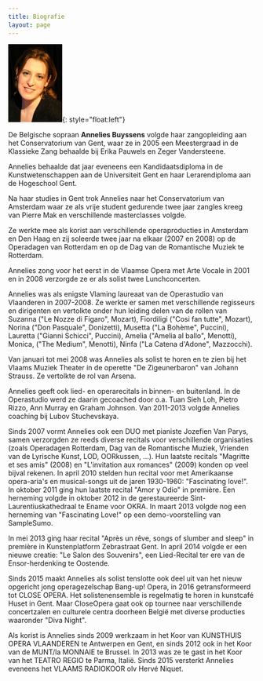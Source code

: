 ```yaml
---
title: Biografie  
layout: page
---
```

![](/images/others/pasfotoCVklein.jpg){: style="float:left"}

De Belgische sopraan **Annelies Buyssens** volgde  haar zangopleiding aan het Conservatorium van Gent, waar ze in 2005 een Meestergraad in de Klassieke Zang behaalde bij Erika Pauwels en Zeger Vandersteene. 

Annelies behaalde dat jaar eveneens een Kandidaatsdiploma in de Kunstwetenschappen aan de Universiteit Gent en haar Lerarendiploma aan de Hogeschool Gent.

Na haar studies in Gent trok Annelies naar het Conservatorium van Amsterdam waar ze als vrije student gedurende twee jaar zangles kreeg van Pierre Mak en verschillende masterclasses volgde. 

Ze werkte mee als korist aan verschillende operaproducties in Amsterdam en Den Haag en zij soleerde twee jaar na elkaar (2007 en 2008) op de Operadagen van Rotterdam en op de Dag van de Romantische Muziek te Rotterdam.

Annelies zong voor het eerst in de Vlaamse Opera met Arte Vocale in 2001 en in 2008 verzorgde ze er als solist twee Lunchconcerten.

Annelies was als enigste Vlaming laureaat van de Operastudio van Vlaanderen in 2007-2008. Ze werkte er samen met verschillende regisseurs en dirigenten  en  vertolkte onder hun leiding delen van de rollen van Suzanna ("Le Nozze di Figaro", Mozart), Fiordiligi ("Cosi fan tutte", Mozart), Norina ("Don Pasquale", Donizetti), Musetta ("La Bohème", Puccini), Lauretta ("Gianni Schicci", Puccini), Amelia ("Amelia al ballo", Menotti), Monica, ("The Medium", Menotti), Ninfa ("La Catena d'Adone", Mazzocchi). 

Van januari tot mei 2008 was Annelies als solist te horen en te zien bij het Vlaams Muziek Theater in de operette "De Zigeunerbaron" van Johann Strauss. Ze vertolkte de rol van Arsena.

Annelies geeft ook lied- en operarecitals in binnen- en buitenland. In de Operastudio werd ze daarin gecoached door o.a. Tuan Sieh Loh, Pietro Rizzo, Ann Murray en Graham Johnson. Van 2011-2013 volgde Annelies coaching bij Lubov Stuchevskaya.

Sinds 2007 vormt Annelies ook een DUO met pianiste Jozefien Van Parys, samen verzorgden ze reeds diverse recitals voor verschillende organisaties (zoals Operadagen Rotterdam, Dag van de Romantische Muziek, Vrienden van de Lyrische Kunst, LOD, OORkussen, ...). Hun laatste recitals "Magritte et ses amis" (2008) en "L'invitation aux romances" (2009) konden op veel bijval rekenen.
In april 2010 stelden hun recital voor met Amerikaanse opera-aria's en musical-songs uit de jaren 1930-1960: "Fascinating love!". In oktober 2011 ging hun laatste recital "Amor y Odio" in première. Een herneming volgde in oktober 2012 in de gerestaureerde Sint-Laurentiuskathedraal te Ename voor OKRA. In maart 2013 volgde nog een herneming van "Fascinating Love!" op een demo-voorstelling van SampleSumo.

In mei 2013 ging haar recital "Après un rêve, songs of slumber and sleep" in première in Kunstenplatform Zebrastraat Gent. In april 2014 volgde er een nieuwe creatie: "Le Salon des Souvenirs", een Lied-Recital ter ere van de Ensor-herdenking te Oostende.

Sinds 2015 maakt Annelies als solist tenslotte ook deel uit van het nieuw opgericht jong operagezelschap Bang-up! Opera, in 2016 getransformeerd tot CLOSE OPERA. Het solistenensemble is regelmatig te horen in kunstcafé Huset in Gent. Maar CloseOpera gaat ook op tournee naar verschillende concertzalen en culturele centra doorheen België met diverse producties waaronder "Diva Night".

Als korist is Annelies sinds 2009 werkzaam in het Koor van KUNSTHUIS OPERA VLAANDEREN te Antwerpen en Gent, en sinds 2012 ook in het Koor van de MUNT/la MONNAIE te Brussel. In 2013 was ze te gast in het Koor van het TEATRO REGIO te Parma, Italië. Sinds 2015 versterkt Annelies eveneens het VLAAMS RADIOKOOR olv Hervé Niquet.
